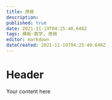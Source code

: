 ```yaml
---
title: 原根
description: 
published: true
date: 2021-11-19T04:25:40.648Z
tags: 模板-数学, 原根
editor: markdown
dateCreated: 2021-11-19T04:25:40.648Z
---
```


# Header
Your content here